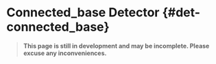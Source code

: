 # Connected_base Detector {#det-connected_base}
> **This page is still in development and may be incomplete. Please excuse any inconveniences.**
